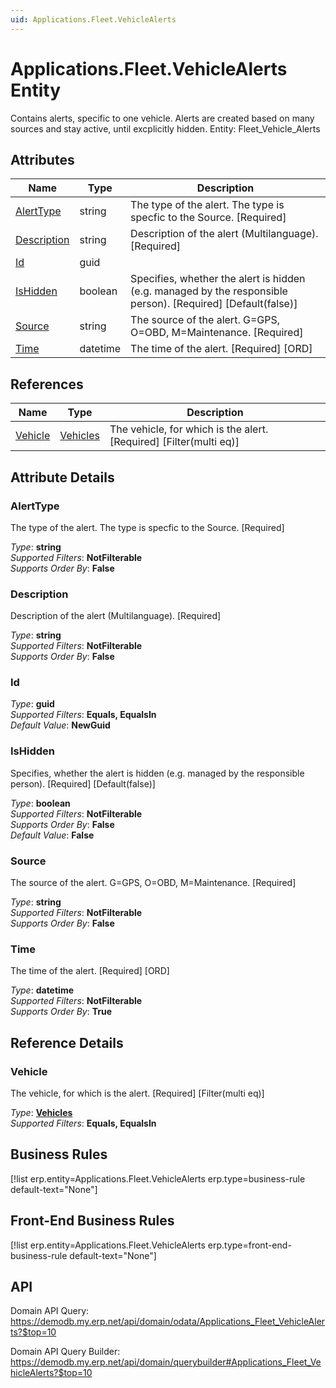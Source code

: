 ```yaml
---
uid: Applications.Fleet.VehicleAlerts
---
```

# Applications.Fleet.VehicleAlerts Entity

Contains alerts, specific to one vehicle. Alerts are created based on many sources and stay active, until excplicitly hidden. Entity: Fleet_Vehicle_Alerts

## Attributes

| Name | Type | Description |
| ---- | ---- | --- |
| [AlertType](Applications.Fleet.VehicleAlerts.md#alerttype) | string | The type of the alert. The type is specfic to the Source. [Required] 
| [Description](Applications.Fleet.VehicleAlerts.md#description) | string | Description of the alert (Multilanguage). [Required] 
| [Id](Applications.Fleet.VehicleAlerts.md#id) | guid |  
| [IsHidden](Applications.Fleet.VehicleAlerts.md#ishidden) | boolean | Specifies, whether the alert is hidden (e.g. managed by the responsible person). [Required] [Default(false)] 
| [Source](Applications.Fleet.VehicleAlerts.md#source) | string | The source of the alert. G=GPS, O=OBD, M=Maintenance. [Required] 
| [Time](Applications.Fleet.VehicleAlerts.md#time) | datetime | The time of the alert. [Required] [ORD] 

## References

| Name | Type | Description |
| ---- | ---- | --- |
| [Vehicle](Applications.Fleet.VehicleAlerts.md#vehicle) | [Vehicles](Applications.Fleet.Vehicles.md) | The vehicle, for which is the alert. [Required] [Filter(multi eq)] |


## Attribute Details

### AlertType

The type of the alert. The type is specfic to the Source. [Required]

_Type_: **string**  
_Supported Filters_: **NotFilterable**  
_Supports Order By_: **False**  

### Description

Description of the alert (Multilanguage). [Required]

_Type_: **string**  
_Supported Filters_: **NotFilterable**  
_Supports Order By_: **False**  

### Id

_Type_: **guid**  
_Supported Filters_: **Equals, EqualsIn**  
_Default Value_: **NewGuid**  

### IsHidden

Specifies, whether the alert is hidden (e.g. managed by the responsible person). [Required] [Default(false)]

_Type_: **boolean**  
_Supported Filters_: **NotFilterable**  
_Supports Order By_: **False**  
_Default Value_: **False**  

### Source

The source of the alert. G=GPS, O=OBD, M=Maintenance. [Required]

_Type_: **string**  
_Supported Filters_: **NotFilterable**  
_Supports Order By_: **False**  

### Time

The time of the alert. [Required] [ORD]

_Type_: **datetime**  
_Supported Filters_: **NotFilterable**  
_Supports Order By_: **True**  


## Reference Details

### Vehicle

The vehicle, for which is the alert. [Required] [Filter(multi eq)]

_Type_: **[Vehicles](Applications.Fleet.Vehicles.md)**  
_Supported Filters_: **Equals, EqualsIn**  



## Business Rules

[!list erp.entity=Applications.Fleet.VehicleAlerts erp.type=business-rule default-text="None"]

## Front-End Business Rules

[!list erp.entity=Applications.Fleet.VehicleAlerts erp.type=front-end-business-rule default-text="None"]

## API

Domain API Query:
<https://demodb.my.erp.net/api/domain/odata/Applications_Fleet_VehicleAlerts?$top=10>

Domain API Query Builder:
<https://demodb.my.erp.net/api/domain/querybuilder#Applications_Fleet_VehicleAlerts?$top=10>

